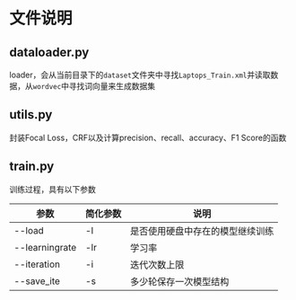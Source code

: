 # 文件说明

## dataloader.py

loader，会从当前目录下的`dataset`文件夹中寻找`Laptops_Train.xml`并读取数据，从`wordvec`中寻找词向量来生成数据集

## utils.py

封装Focal Loss，CRF以及计算precision、recall、accuracy、F1 Score的函数

## train.py

训练过程，具有以下参数

| 参数           | 简化参数 | 说明                             |
| -------------- | -------- | -------------------------------- |
| --load         | -l       | 是否使用硬盘中存在的模型继续训练 |
| --learningrate | -lr      | 学习率                           |
| --iteration    | -i       | 迭代次数上限                     |
| --save_ite     | -s       | 多少轮保存一次模型结构           |